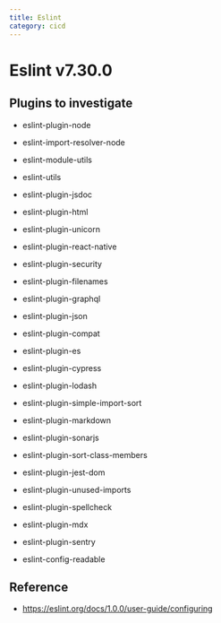 ```yaml
---
title: Eslint
category: cicd
---
```


# Eslint v7.30.0

## Plugins to investigate

- eslint-plugin-node
- eslint-import-resolver-node
- eslint-module-utils
- eslint-utils
- eslint-plugin-jsdoc
- eslint-plugin-html
- eslint-plugin-unicorn
- eslint-plugin-react-native
- eslint-plugin-security
- eslint-plugin-filenames
- eslint-plugin-graphql
- eslint-plugin-json
- eslint-plugin-compat
- eslint-plugin-es
- eslint-plugin-cypress
- eslint-plugin-lodash
- eslint-plugin-simple-import-sort
- eslint-plugin-markdown
- eslint-plugin-sonarjs
- eslint-plugin-sort-class-members
- eslint-plugin-jest-dom
- eslint-plugin-unused-imports
- eslint-plugin-spellcheck
- eslint-plugin-mdx
- eslint-plugin-sentry

- eslint-config-readable

## Reference

- https://eslint.org/docs/1.0.0/user-guide/configuring

